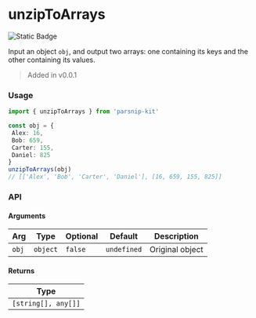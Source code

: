 # unzipToArrays
![Static Badge](https://img.shields.io/badge/Coverage-100.00%-FF8C00)
      
Input an object `obj`, and output two arrays: one containing its keys and the other containing its values.

> Added in v0.0.1



### Usage

```ts
import { unzipToArrays } from 'parsnip-kit'

const obj = {
 Alex: 16,
 Bob: 659,
 Carter: 155,
 Daniel: 825
}
unzipToArrays(obj)
// [['Alex', 'Bob', 'Carter', 'Daniel'], [16, 659, 155, 825]]
```


### API

#### Arguments

| Arg | Type | Optional | Default | Description |
| --- | --- | --- | --- | --- |
| `obj` | `object` | `false` | `undefined` | Original object |

#### Returns

| Type |
| ---  |
| `[string[], any[]]`  |